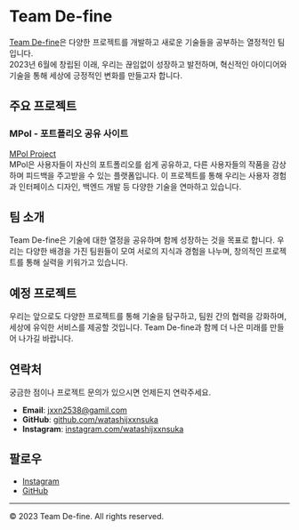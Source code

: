 # Team De-fine

[Team De-fine](https://watashijxxnsuka.github.io/Team_De-Fine.github.io/)은 다양한 프로젝트를 개발하고 새로운 기술들을 공부하는 열정적인 팀입니다. <br>
2023년 6월에 창립된 이래, 우리는 끊임없이 성장하고 발전하며, 혁신적인 아이디어와 기술을 통해 세상에 긍정적인 변화를 만들고자 합니다.

## 주요 프로젝트

### MPol - 포트폴리오 공유 사이트
[MPol Project](https://watashijxxnsuka.github.io/MPol.github.io/)<br>
MPol은 사용자들이 자신의 포트폴리오를 쉽게 공유하고, 다른 사용자들의 작품을 감상하며 피드백을 주고받을 수 있는 플랫폼입니다. 이 프로젝트를 통해 우리는 사용자 경험과 인터페이스 디자인, 백엔드 개발 등 다양한 기술을 연마하고 있습니다.

## 팀 소개
Team De-fine은 기술에 대한 열정을 공유하며 함께 성장하는 것을 목표로 합니다. 우리는 다양한 배경을 가진 팀원들이 모여 서로의 지식과 경험을 나누며, 창의적인 프로젝트를 통해 실력을 키워가고 있습니다.

## 예정 프로젝트
우리는 앞으로도 다양한 프로젝트를 통해 기술을 탐구하고, 팀원 간의 협력을 강화하며, 세상에 유익한 서비스를 제공할 것입니다. Team De-fine과 함께 더 나은 미래를 만들어 나가길 바랍니다.

## 연락처
궁금한 점이나 프로젝트 문의가 있으시면 언제든지 연락주세요.

- **Email**: [jxxn2538@gamil.com](mailto:jxxn2538@gmail.com)
- **GitHub**: [github.com/watashijxxnsuka]([https://github.com/watashijxxnsuka](https://github.com/watashijxxnsuka))
- **Instagram**: [instagram.com/watashijxxnsuka](https://instagram.com/watashijxxnsuka)

## 팔로우
- [Instagram](https://instagram.com/watashijxxnsuka)
- [GitHub](https://github.com/watashijxxnsuka)

---

&copy; 2023 Team De-fine. All rights reserved.

